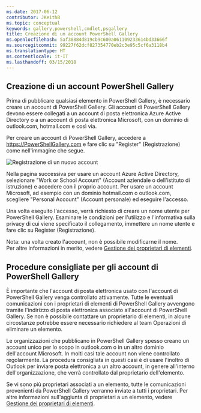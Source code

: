 ```yaml
---
ms.date: 2017-06-12
contributor: JKeithB
ms.topic: conceptual
keywords: gallery,powershell,cmdlet,psgallery
title: Creazione di un account PowerShell Gallery
ms.openlocfilehash: 5af38884d819cb9c600a061109233614bd33666f
ms.sourcegitcommit: 99227f62dcf827354770eb2c3e95c5cf6a3118b4
ms.translationtype: HT
ms.contentlocale: it-IT
ms.lasthandoff: 03/15/2018
---
```

## <a name="creating-a-powershell-gallery-account"></a>Creazione di un account PowerShell Gallery

Prima di pubblicare qualsiasi elemento in PowerShell Gallery, è necessario creare un account di PowerShell Gallery. Gli account di PowerShell Gallery devono essere collegati a un account di posta elettronica Azure Active Directory o a un account di posta elettronica Microsoft, con un dominio di outlook.com, hotmail.com e così via.

Per creare un account di PowerShell Gallery, accedere a https://PowerShellGallery.com e fare clic su "Register" (Registrazione) come nell'immagine che segue. 

![Registrazione di un nuovo account](./images/CreatingAccount-Register.png)

Nella pagina successiva per usare un account Azure Active Directory, selezionare "Work or School Account" (Account aziendale o dell'istituto di istruzione) e accedere con il proprio account. Per usare un account Microsoft, ad esempio con un dominio hotmail.com o outlook.com, scegliere "Personal Account" (Account personale) ed eseguire l'accesso. 

Una volta eseguito l'accesso, verrà richiesto di creare un nome utente per PowerShell Gallery. Esaminare le condizioni per l'utilizzo e l'informativa sulla privacy di cui viene specificato il collegamento, immettere un nome utente e fare clic su Register (Registrazione).

Nota: una volta creato l'account, non è possibile modificarne il nome.  
Per altre informazioni in merito, vedere [Gestione dei proprietari di elementi](https://msdn.microsoft.com/powershell/gallery/psgallery/managing-item-owners).

## <a name="recommended-practices-for-powershell-gallery-accounts"></a>Procedure consigliate per gli account di PowerShell Gallery

È importante che l'account di posta elettronica usato con l'account di PowerShell Gallery venga controllato attivamente.
Tutte le eventuali comunicazioni con i proprietari di elementi di PowerShell Gallery avvengono tramite l'indirizzo di posta elettronica associato all'account di PowerShell Gallery.
Se non è possibile contattare un proprietario di elementi, in alcune circostanze potrebbe essere necessario richiedere al team Operazioni di eliminare un elemento.

Le organizzazioni che pubblicano in PowerShell Gallery spesso creano un account unico per lo scopo in outlook.com o in un altro dominio dell'account Microsoft.
In molti casi tale account non viene controllato regolarmente. La procedura consigliata in questi casi è di usare l'inoltro di Outlook per inviare posta elettronica a un altro account, in genere all'interno dell'organizzazione, che verrà controllato dal proprietario dell'elemento.

Se vi sono più proprietari associati a un elemento, tutte le comunicazioni provenienti da PowerShell Gallery verranno inviate a tutti i proprietari.
Per altre informazioni sull'aggiunta di proprietari a un elemento, vedere [Gestione dei proprietari di elementi](https://msdn.microsoft.com/powershell/gallery/psgallery/managing-item-owners). 

